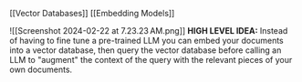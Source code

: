 [[Vector Databases]]
[[Embedding Models]]

![[Screenshot 2024-02-22 at 7.23.23 AM.png]]
**HIGH LEVEL IDEA:**
	Instead of having to fine tune a pre-trained LLM you can embed your documents into a vector database, then query the vector database before calling an LLM to "augment" the context of the query with the relevant pieces of your own documents.